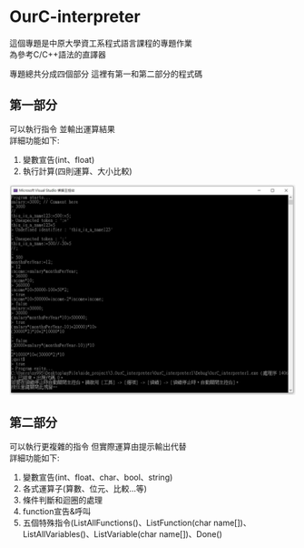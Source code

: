 # OurC-interpreter

這個專題是中原大學資工系程式語言課程的專題作業  
為參考C/C++語法的直譯器

專題總共分成四個部分 這裡有第一和第二部分的程式碼  
## 第一部分
可以執行指令 並輸出運算結果  
詳細功能如下:
  1. 變數宣告(int、float)
  2. 執行計算(四則運算、大小比較)  
  
![image](https://github.com/ny9950610/OurC-interpreter/blob/main/example1.JPG)

## 第二部分
可以執行更複雜的指令 但實際運算由提示輸出代替  
詳細功能如下:
  1. 變數宣告(int、float、char、bool、string)
  2. 各式運算子(算數、位元、比較...等)
  3. 條件判斷和迴圈的處理
  4. function宣告&呼叫
  5. 五個特殊指令(ListAllFunctions()、ListFunction(char name[])、ListAllVariables()、ListVariable(char name[])、Done()
